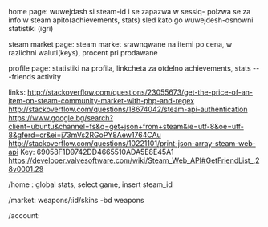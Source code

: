 home page: wuwejdash si steam-id i se zapazwa w sessiq- polzwa se za info w steam apito(achievements, stats)
  sled kato go wuwejdesh-osnowni statistiki (igri)

steam market page:
  steam market srawnqwane na itemi po cena, w razlichni waluti(keys), procent pri prodawane

profile page:
  statistiki na profila, linkcheta za otdelno achievements, stats
  ---friends activity

links:
http://stackoverflow.com/questions/23055673/get-the-price-of-an-item-on-steam-community-market-with-php-and-regex
http://stackoverflow.com/questions/18674042/steam-api-authentication
https://www.google.bg/search?client=ubuntu&channel=fs&q=get+json+from+steam&ie=utf-8&oe=utf-8&gferd=cr&ei=j73mVs2RGoPY8Aew1764CAu
http://stackoverflow.com/questions/10221101/print-json-array-steam-web-api
Key: 69058F1D9742DD4665510ADA5E8E45A1
https://developer.valvesoftware.com/wiki/Steam_Web_API#GetFriendList_.28v0001.29

/home :
  global stats, select game, insert steam_id

/market: weapons/:id/skins
   -bd weapons

/account:
